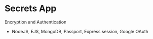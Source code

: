 # Secrets App

Encryption and Authentication

- NodeJS, EJS, MongoDB, Passport, Express session, Google OAuth


